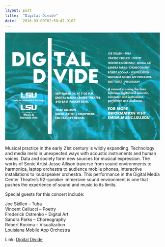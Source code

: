 ```yaml
---
layout: post 
title:  "Digital Divide" 
date:   2016-03-09T02:58:47.910Z 
---
```

![Digital Divide Poster](../uploads/2016/03/digitaldivide.jpeg)  

Musical practice in the early 21st century is wildly expanding.  Technology and media meld in unexpected ways with acoustic instruments and human voices.  Data and society form new sources for musical expression.  The works of Sonic Artist Jesse Allison traverse from sound environments to harmonica, laptop orchestra to audience mobile phones, interactive installations to loudspeaker orchestra. This performance in the Digital Media Center Theatre’s 92-speaker immersive sound environment is one that pushes the experience of sound and music to its limits.

Special guests for this concert include:

Joe Skillen – Tuba  
Vincent Cellucci – Poetry  
Frederick Ostrenko – Digital Art  
Sandra Parks – Choreography  
Robert Kooima – Visualization  
Louisiana Mobile App Orchestra  

Link: [Digital Divide](http://wp.cmda.lsu.edu/event/digital-divide-jesse-allison-faculty-recital/?instance_id=564589)
